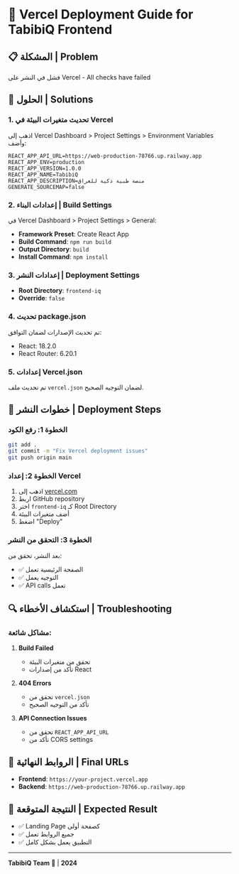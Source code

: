 # 🚀 Vercel Deployment Guide for TabibiQ Frontend

## 📋 المشكلة | Problem
فشل في النشر على Vercel - All checks have failed

## 🔧 الحلول | Solutions

### 1. تحديث متغيرات البيئة في Vercel
اذهب إلى Vercel Dashboard > Project Settings > Environment Variables وأضف:

```env
REACT_APP_API_URL=https://web-production-78766.up.railway.app
REACT_APP_ENV=production
REACT_APP_VERSION=1.0.0
REACT_APP_NAME=TabibiQ
REACT_APP_DESCRIPTION=منصة طبية ذكية للعراق
GENERATE_SOURCEMAP=false
```

### 2. إعدادات البناء | Build Settings
في Vercel Dashboard > Project Settings > General:

- **Framework Preset**: Create React App
- **Build Command**: `npm run build`
- **Output Directory**: `build`
- **Install Command**: `npm install`

### 3. إعدادات النشر | Deployment Settings
- **Root Directory**: `frontend-iq`
- **Override**: `false`

### 4. تحديث package.json
تم تحديث الإصدارات لضمان التوافق:
- React: 18.2.0
- React Router: 6.20.1

### 5. إعدادات Vercel.json
تم تحديث ملف `vercel.json` لضمان التوجيه الصحيح.

## 🚀 خطوات النشر | Deployment Steps

### الخطوة 1: رفع الكود
```bash
git add .
git commit -m "Fix Vercel deployment issues"
git push origin main
```

### الخطوة 2: إعداد Vercel
1. اذهب إلى [vercel.com](https://vercel.com)
2. اربط GitHub repository
3. اختر `frontend-iq` كـ Root Directory
4. أضف متغيرات البيئة
5. اضغط "Deploy"

### الخطوة 3: التحقق من النشر
بعد النشر، تحقق من:
- ✅ الصفحة الرئيسية تعمل
- ✅ التوجيه يعمل
- ✅ API calls تعمل

## 🔍 استكشاف الأخطاء | Troubleshooting

### مشاكل شائعة:
1. **Build Failed**
   - تحقق من متغيرات البيئة
   - تأكد من إصدارات React

2. **404 Errors**
   - تحقق من `vercel.json`
   - تأكد من التوجيه الصحيح

3. **API Connection Issues**
   - تحقق من `REACT_APP_API_URL`
   - تأكد من CORS settings

## 📱 الروابط النهائية | Final URLs
- **Frontend**: `https://your-project.vercel.app`
- **Backend**: `https://web-production-78766.up.railway.app`

## 🎯 النتيجة المتوقعة | Expected Result
- ✅ Landing Page كصفحة أولى
- ✅ جميع الروابط تعمل
- ✅ التطبيق يعمل بشكل كامل

---
**TabibiQ Team** 🏥 | **2024** 